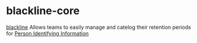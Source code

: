 # blackline-core

[blackline](www.getblackline.com) Allows teams to easily manage and catelog their retention periods for [Person Identifying Information](https://gdpr.eu/eu-gdpr-personal-data/)
